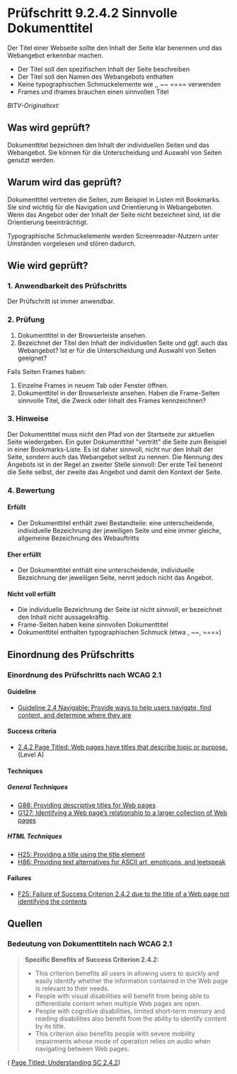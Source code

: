 # Prüfschritt 9.2.4.2 Sinnvolle Dokumenttitel

Der Titel einer Webseite sollte den Inhalt der Seite klar benennen und das Webangebot erkennbar machen.

-   Der Titel soll den spezifischen Inhalt der Seite beschreiben
-   Der Titel soll den Namen des Webangebots enthalten
-   Keine typographischen Schmuckelemente wie ,, ~~ ==== verwenden
-   Frames und iframes brauchen einen sinnvollen Titel

_BITV-Originaltext:_

## Was wird geprüft?

Dokumenttitel bezeichnen den Inhalt der individuellen Seiten und das Webangebot. Sie können für die Unterscheidung und Auswahl von Seiten genutzt werden.

## Warum wird das geprüft?

Dokumenttitel vertreten die Seiten, zum Beispiel in Listen mit Bookmarks. Sie sind wichtig für die Navigation und Orientierung in Webangeboten. Wenn das Angebot oder der Inhalt der Seite nicht bezeichnet sind, ist die Orientierung beeinträchtigt.

Typographische Schmuckelemente werden Screenreader-Nutzern unter Umständen vorgelesen und stören dadurch.

## Wie wird geprüft?

### 1\. Anwendbarkeit des Prüfschritts

Der Prüfschritt ist immer anwendbar.

### 2\. Prüfung

1.  Dokumenttitel in der Browserleiste ansehen.
2.  Bezeichnet der Titel den Inhalt der individuellen Seite und ggf. auch das Webangebot? Ist er für die Unterscheidung und Auswahl von Seiten geeignet?

Falls Seiten Frames haben:

1.  Einzelne Frames in neuem Tab oder Fenster öffnen.
2.  Dokumenttitel in der Browserleiste ansehen. Haben die Frame-Seiten sinnvolle Titel, die Zweck oder Inhalt des Frames kennzeichnen?

### 3\. Hinweise

Der Dokumenttitel muss nicht den Pfad von der Startseite zur aktuellen Seite wiedergeben. Ein guter Dokumenttitel "vertritt" die Seite zum Beispiel in einer Bookmarks-Liste. Es ist daher sinnvoll, nicht nur den Inhalt der Seite, sondern auch das Webangebot selbst zu nennen. Die Nennung des Angebots ist in der Regel an zweiter Stelle sinnvoll: Der erste Teil benennt die Seite selbst, der zweite das Angebot und damit den Kontext der Seite.

### 4\. Bewertung

#### Erfüllt

-   Der Dokumenttitel enthält zwei Bestandteile: eine unterscheidende, individuelle Bezeichnung der jeweiligen Seite und eine immer gleiche, allgemeine Bezeichnung des Webauftritts

#### Eher erfüllt

-   Der Dokumenttitel enthält eine unterscheidende, individuelle Bezeichnung der jeweiligen Seite, nennt jedoch nicht das Angebot.

#### Nicht voll erfüllt

-   Die individuelle Bezeichnung der Seite ist nicht sinnvoll, er bezeichnet den Inhalt nicht aussagekräftig.
-   Frame-Seiten haben keine sinnvollen Dokumenttitel
-   Dokumenttitel enthalten typographischen Schmuck (etwa , ~~, ====)

## Einordnung des Prüfschritts

### Einordnung des Prüfschritts nach WCAG 2.1

#### Guideline

-   [Guideline 2.4 Navigable: Provide ways to help users navigate, find content, and determine where they are](https://www.w3.org/WAI/WCAG21/quickref/?showtechniques=241#navigable)

#### Success criteria

-   [2.4.2 Page Titled: Web pages have titles that describe topic or purpose.](https://www.w3.org/WAI/WCAG21/quickref/?showtechniques=241#page-titled) (Level A)

#### Techniques

##### General Techniques

-   [G88: Providing descriptive titles for Web pages](https://www.w3.org/WAI/WCAG21/Techniques/general/G88.html)
-   [G127: Identifying a Web page’s relationship to a larger collection of Web pages](https://www.w3.org/WAI/WCAG21/Techniques/general/G127.html)

##### HTML Techniques

-   [H25: Providing a title using the title element](https://www.w3.org/WAI/WCAG21/Techniques/html/H25.html)
-   [H86: Providing text alternatives for ASCII art, emoticons, and leetspeak](https://www.w3.org/WAI/WCAG21/Techniques/html/H86.html)

#### Failures

-   [F25: Failure of Success Criterion 2.4.2 due to the title of a Web page not identifying the contents](https://www.w3.org/WAI/WCAG21/Techniques/failures/F25.html)

## Quellen

### Bedeutung von Dokumenttiteln nach WCAG 2.1

> **Specific Benefits of Success Criterion 2.4.2:**
>
> -   This criterion benefits all users in allowing users to quickly and easily identify whether the information contained in the Web page is relevant to their needs.
> -   People with visual disabilities will benefit from being able to differentiate content when multiple Web pages are open.
> -   People with cognitive disabilities, limited short-term memory and reading disabilities also benefit from the ability to identify content by its title.
> -   This criterion also benefits people with severe mobility impairments whose mode of operation relies on audio when navigating between Web pages.

( [Page Titled: Understanding SC 2.4.2](https://www.w3.org/WAI/WCAG21/Understanding/page-titled.html))
